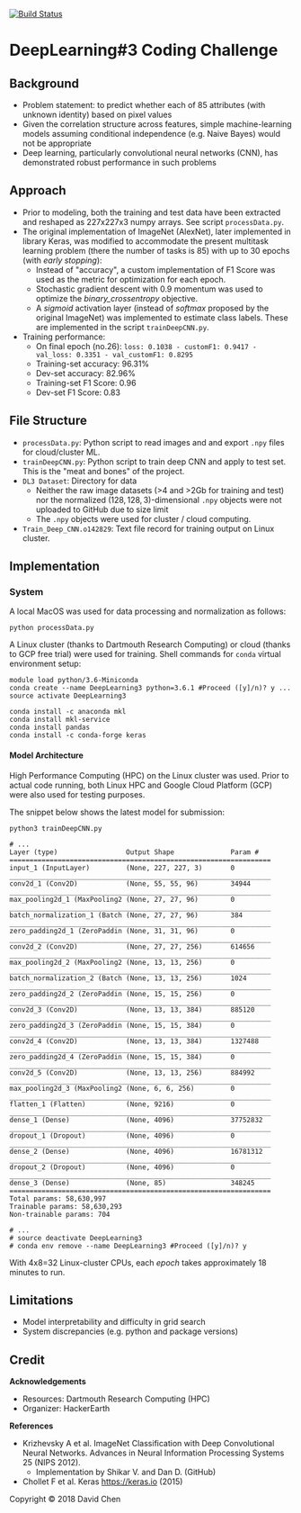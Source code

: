 [![Build Status](https://travis-ci.com/ydavidchen/DeepLearning3.svg?token=UysmqA8KAVt84WN1PXEP&branch=master)](https://travis-ci.com/ydavidchen/DeepLearning3)

# DeepLearning\#3 Coding Challenge

## Background

* Problem statement: to predict whether each of $85$ attributes (with unknown identity) based on pixel values
* Given the correlation structure across features, simple machine-learning models assuming conditional independence (e.g. Naive Bayes) would not be appropriate
* Deep learning, particularly convolutional neural networks (CNN), has demonstrated robust performance in such problems

## Approach

* Prior to modeling, both the training and test data have been extracted and reshaped as 227x227x3 numpy arrays. See script `processData.py`.
* The original implementation of ImageNet (AlexNet), later implemented in library Keras, was modified to accommodate the present multitask learning problem (there the number of tasks is 85) with up to 30 epochs (with _early stopping_):
  - Instead of "accuracy", a custom implementation of F1 Score was used as the metric for optimization for each epoch.
  - Stochastic gradient descent with 0.9 momentum was used to optimize the _binary_crossentropy_ objective.
  - A _sigmoid_ activation layer (instead of _softmax_ proposed by the original ImageNet) was implemented to estimate class labels. These are implemented in the script `trainDeepCNN.py`.
* Training performance:
  - On final epoch (no.26): `loss: 0.1038 - customF1: 0.9417 - val_loss: 0.3351 - val_customF1: 0.8295`
  - Training-set accuracy: 96.31%
  - Dev-set accuracy: 82.96%
  - Training-set F1 Score: 0.96
  - Dev-set F1 Score: 0.83

## File Structure

* `processData.py`: Python script to read images and and export `.npy` files for cloud/cluster ML.
* `trainDeepCNN.py`: Python script to train deep CNN and apply to test set. This is the "meat and bones" of the project.
* `DL3 Dataset`: Directory for data
  - Neither the raw image datasets (>4 and >2Gb for training and test) nor the normalized $(128, 128, 3)$-dimensional `.npy` objects were not uploaded to GitHub due to size limit
  - The `.npy` objects were used for cluster / cloud computing.
* `Train_Deep_CNN.o142829`: Text file record for training output on Linux cluster.

## Implementation

### System

A local MacOS was used for data processing and normalization as follows:

`python processData.py`

A Linux cluster (thanks to Dartmouth Research Computing) or cloud (thanks to GCP free trial) were used for training. Shell commands for `conda` virtual environment setup:

```
module load python/3.6-Miniconda
conda create --name DeepLearning3 python=3.6.1 #Proceed ([y]/n)? y ...
source activate DeepLearning3

conda install -c anaconda mkl
conda install mkl-service
conda install pandas
conda install -c conda-forge keras
```

#### Model Architecture

High Performance Computing (HPC) on the Linux cluster was used. Prior to actual code running, both Linux HPC and Google Cloud Platform (GCP) were also used for testing purposes.

The snippet below shows the latest model for submission:

```
python3 trainDeepCNN.py

# ...
Layer (type)                 Output Shape              Param #   
=================================================================
input_1 (InputLayer)         (None, 227, 227, 3)       0         
_________________________________________________________________
conv2d_1 (Conv2D)            (None, 55, 55, 96)        34944     
_________________________________________________________________
max_pooling2d_1 (MaxPooling2 (None, 27, 27, 96)        0         
_________________________________________________________________
batch_normalization_1 (Batch (None, 27, 27, 96)        384       
_________________________________________________________________
zero_padding2d_1 (ZeroPaddin (None, 31, 31, 96)        0         
_________________________________________________________________
conv2d_2 (Conv2D)            (None, 27, 27, 256)       614656    
_________________________________________________________________
max_pooling2d_2 (MaxPooling2 (None, 13, 13, 256)       0         
_________________________________________________________________
batch_normalization_2 (Batch (None, 13, 13, 256)       1024      
_________________________________________________________________
zero_padding2d_2 (ZeroPaddin (None, 15, 15, 256)       0         
_________________________________________________________________
conv2d_3 (Conv2D)            (None, 13, 13, 384)       885120    
_________________________________________________________________
zero_padding2d_3 (ZeroPaddin (None, 15, 15, 384)       0         
_________________________________________________________________
conv2d_4 (Conv2D)            (None, 13, 13, 384)       1327488   
_________________________________________________________________
zero_padding2d_4 (ZeroPaddin (None, 15, 15, 384)       0         
_________________________________________________________________
conv2d_5 (Conv2D)            (None, 13, 13, 256)       884992    
_________________________________________________________________
max_pooling2d_3 (MaxPooling2 (None, 6, 6, 256)         0         
_________________________________________________________________
flatten_1 (Flatten)          (None, 9216)              0         
_________________________________________________________________
dense_1 (Dense)              (None, 4096)              37752832  
_________________________________________________________________
dropout_1 (Dropout)          (None, 4096)              0         
_________________________________________________________________
dense_2 (Dense)              (None, 4096)              16781312  
_________________________________________________________________
dropout_2 (Dropout)          (None, 4096)              0         
_________________________________________________________________
dense_3 (Dense)              (None, 85)                348245    
=================================================================
Total params: 58,630,997
Trainable params: 58,630,293
Non-trainable params: 704

# ...
# source deactivate DeepLearning3
# conda env remove --name DeepLearning3 #Proceed ([y]/n)? y
```

With 4x8=32 Linux-cluster CPUs, each _epoch_ takes approximately 18 minutes to run.

## Limitations

* Model interpretability and difficulty in grid search
* System discrepancies (e.g. python and package versions)

## Credit

**Acknowledgements**

* Resources: Dartmouth Research Computing (HPC)
* Organizer: HackerEarth

**References**

* Krizhevsky A et al. ImageNet Classification with Deep Convolutional Neural Networks. Advances in Neural Information Processing Systems 25 (NIPS 2012).
  - Implementation by Shikar V. and Dan D. (GitHub)
* Chollet F et al. Keras <https://keras.io> (2015)

Copyright &copy; 2018 David Chen
